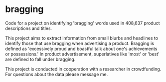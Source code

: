 # bragging
Code for a project on identifying 'bragging' words used in 408,637 product descriptions and titles.

This project aims to extract information from small blurbs and headlines to identify those that use bragging when advertising a product. Bragging is defined as 'excessively proud and boastful talk about one's achievements or possessions.' In product advertisement, superlatives like 'most' or 'best' are defined to fall under bragging. 

This project is conducted in cooperation with a researcher in crowdfunding. For questions about the data please message me. 
